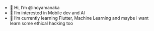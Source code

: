 - 👋 Hi, I’m @inoyamanaka
- 👀 I’m interested in Mobile dev and AI
- 🌱 I’m currently learning Flutter, Machine Learning and maybe i want learn some ethical hacking too

<!---
inoyamanaka/inoyamanaka is a ✨ special ✨ repository because its `README.md` (this file) appears on your GitHub profile.
You can click the Preview link to take a look at your changes.
--->
